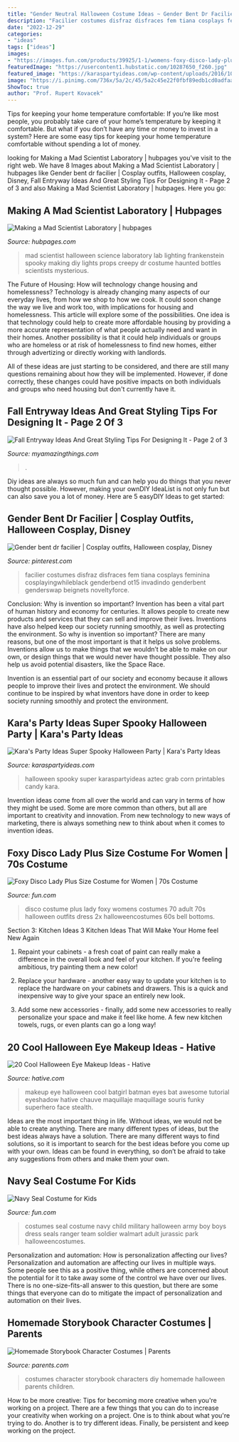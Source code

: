 ```yaml
---
title: "Gender Neutral Halloween Costume Ideas ~ Gender Bent Dr Facilier"
description: "Facilier costumes disfraz disfraces fem tiana cosplays feminina cosplayingwhileblack genderbend ot15 invadindo genderbent genderswap beignets noveltyforce"
date: "2022-12-29"
categories:
- "ideas"
tags: ["ideas"]
images:
- "https://images.fun.com/products/39925/1-1/womens-foxy-disco-lady-plus-size-costume.jpg"
featuredImage: "https://usercontent1.hubstatic.com/10287650_f260.jpg"
featured_image: "https://karaspartyideas.com/wp-content/uploads/2016/10/Spooky-Halloween-Party-via-Karas-Party-Ideas-KarasPartyIdeas.com18.jpeg"
image: "https://i.pinimg.com/736x/5a/2c/45/5a2c45e22f0fbf89edb1cd0adfaaacd5--halloween-cosplay-halloween-halloween.jpg"
ShowToc: true
author: "Prof. Rupert Kovacek"
---
```



Tips for keeping your home temperature comfortable:
If you’re like most people, you probably take care of your home’s temperature by keeping it comfortable. But what if you don’t have any time or money to invest in a system? Here are some easy tips for keeping your home temperature comfortable without spending a lot of money.

	

		
looking for Making a Mad Scientist Laboratory | hubpages you've visit to the right web. We have 8 Images about Making a Mad Scientist Laboratory | hubpages like Gender bent dr facilier | Cosplay outfits, Halloween cosplay, Disney, Fall Entryway Ideas And Great Styling Tips For Designing It - Page 2 of 3 and also Making a Mad Scientist Laboratory | hubpages. Here you go:
		
    
## Making A Mad Scientist Laboratory | Hubpages

<img loading=lazy src="https://usercontent1.hubstatic.com/10287650_f260.jpg" onerror="this.onerror=null;this.src='https://tse2.mm.bing.net/th?id=OIP.Bgq6kUxhjsCEZX2M81_ySwHaJ3&amp;pid=15.1';" alt="Making a Mad Scientist Laboratory | hubpages">

_Source: hubpages.com_

>mad scientist halloween science laboratory lab lighting frankenstein spooky making diy lights props creepy dr costume haunted bottles scientists mysterious. 

	

The Future of Housing: How will technology change housing and homelessness?
Technology is already changing many aspects of our everyday lives, from how we shop to how we cook. It could soon change the way we live and work too, with implications for housing and homelessness. This article will explore some of the possibilities. 
One idea is that technology could help to create more affordable housing by providing a more accurate representation of what people actually need and want in their homes. Another possibility is that it could help individuals or groups who are homeless or at risk of homelessness to find new homes, either through advertizing or directly working with landlords. 

All of these ideas are just starting to be considered, and there are still many questions remaining about how they will be implemented. However, if done correctly, these changes could have positive impacts on both individuals and groups who need housing but don't currently have it.

    
## Fall Entryway Ideas And Great Styling Tips For Designing It - Page 2 Of 3

<img loading=lazy src="https://myamazingthings.com/wp-content/uploads/2017/10/fall-entryway-7-.jpg" onerror="this.onerror=null;this.src='https://tse1.mm.bing.net/th?id=OIP.lvyOdZ7yw-Zs65BP5EsxewDZEf&amp;pid=15.1';" alt="Fall Entryway Ideas And Great Styling Tips For Designing It - Page 2 of 3">

_Source: myamazingthings.com_

>. 

	

Diy ideas are always so much fun and can help you do things that you never thought possible. However, making your ownDIY IdeaList is not only fun but can also save you a lot of money. Here are 5 easyDIY Ideas to get started: 

    
## Gender Bent Dr Facilier | Cosplay Outfits, Halloween Cosplay, Disney

<img loading=lazy src="https://i.pinimg.com/736x/5a/2c/45/5a2c45e22f0fbf89edb1cd0adfaaacd5--halloween-cosplay-halloween-halloween.jpg" onerror="this.onerror=null;this.src='https://tse4.mm.bing.net/th?id=OIP.7wfAminDheK-R6Loz_m9DwHaLH&amp;pid=15.1';" alt="Gender bent dr facilier | Cosplay outfits, Halloween cosplay, Disney">

_Source: pinterest.com_

>facilier costumes disfraz disfraces fem tiana cosplays feminina cosplayingwhileblack genderbend ot15 invadindo genderbent genderswap beignets noveltyforce. 

	

Conclusion: Why is invention so important?
Invention has been a vital part of human history and economy for centuries. It allows people to create new products and services that they can sell and improve their lives. Inventions have also helped keep our society running smoothly, as well as protecting the environment.
So why is invention so important? There are many reasons, but one of the most important is that it helps us solve problems. Inventions allow us to make things that we wouldn’t be able to make on our own, or design things that we would never have thought possible. They also help us avoid potential disasters, like the Space Race.

 Invention is an essential part of our society and economy because it allows people to improve their lives and protect the environment. We should continue to be inspired by what inventors have done in order to keep society running smoothly and protect the environment.

    
## Kara&#039;s Party Ideas Super Spooky Halloween Party | Kara&#039;s Party Ideas

<img loading=lazy src="https://karaspartyideas.com/wp-content/uploads/2016/10/Spooky-Halloween-Party-via-Karas-Party-Ideas-KarasPartyIdeas.com18.jpeg" onerror="this.onerror=null;this.src='https://tse4.mm.bing.net/th?id=OIP.6gRCRHbf6DCyo3qa0XfLXwHaLI&amp;pid=15.1';" alt="Kara&#039;s Party Ideas Super Spooky Halloween Party | Kara&#039;s Party Ideas">

_Source: karaspartyideas.com_

>halloween spooky super karaspartyideas aztec grab corn printables candy kara. 

	

Invention ideas come from all over the world and can vary in terms of how they might be used. Some are more common than others, but all are important to creativity and innovation. From new technology to new ways of marketing, there is always something new to think about when it comes to invention ideas.

    
## Foxy Disco Lady Plus Size Costume For Women | 70s Costume

<img loading=lazy src="https://images.fun.com/products/39925/1-1/womens-foxy-disco-lady-plus-size-costume.jpg" onerror="this.onerror=null;this.src='https://tse4.mm.bing.net/th?id=OIP.itsYzdO_yq-4YWXGD3gntgHaKl&amp;pid=15.1';" alt="Foxy Disco Lady Plus Size Costume for Women | 70s Costume">

_Source: fun.com_

>disco costume plus lady foxy womens costumes 70 adult 70s halloween outfits dress 2x halloweencostumes 60s bell bottoms. 

	

Section 3: Kitchen Ideas
3 Kitchen Ideas That Will Make Your Home feel New Again
1. Repaint your cabinets - a fresh coat of paint can really make a difference in the overall look and feel of your kitchen. If you're feeling ambitious, try painting them a new color!

2. Replace your hardware - another easy way to update your kitchen is to replace the hardware on your cabinets and drawers. This is a quick and inexpensive way to give your space an entirely new look.

3. Add some new accessories - finally, add some new accessories to really personalize your space and make it feel like home. A few new kitchen towels, rugs, or even plants can go a long way!

    
## 20 Cool Halloween Eye Makeup Ideas - Hative

<img loading=lazy src="https://hative.com/wp-content/uploads/2014/10/halloween-eye-makeup/4-halloween-eye-makeup-ideas.jpg" onerror="this.onerror=null;this.src='https://tse2.mm.bing.net/th?id=OIP.h3-NiApIKQbY2bHgJRa9pAHaFJ&amp;pid=15.1';" alt="20 Cool Halloween Eye Makeup Ideas - Hative">

_Source: hative.com_

>makeup eye halloween cool batgirl batman eyes bat awesome tutorial eyeshadow hative chauve maquillaje maquillage souris funky superhero face stealth. 

	

Ideas are the most important thing in life. Without ideas, we would not be able to create anything. There are many different types of ideas, but the best ideas always have a solution. There are many different ways to find solutions, so it is important to search for the best ideas before you come up with your own. Ideas can be found in everything, so don’t be afraid to take any suggestions from others and make them your own.

    
## Navy Seal Costume For Kids

<img loading=lazy src="https://images.fun.com/products/16135/1-1/kids-navy-seal-costume.jpg" onerror="this.onerror=null;this.src='https://tse4.mm.bing.net/th?id=OIP.G53yZ8dxyc-QYviYPsbHjgHaKl&amp;pid=15.1';" alt="Navy Seal Costume for Kids">

_Source: fun.com_

>costumes seal costume navy child military halloween army boy boys dress seals ranger team soldier walmart adult jurassic park halloweencostumes. 

	

Personalization and automation: How is personalization affecting our lives?
Personalization and automation are affecting our lives in multiple ways. Some people see this as a positive thing, while others are concerned about the potential for it to take away some of the control we have over our lives. There is no one-size-fits-all answer to this question, but there are some things that everyone can do to mitigate the impact of personalization and automation on their lives.

    
## Homemade Storybook Character Costumes | Parents

<img loading=lazy src="https://images.parents.mdpcdn.com/sites/parents.com/files/styles/scale_1500_1500/public/little_red_riding_hood.jpg" onerror="this.onerror=null;this.src='https://tse4.mm.bing.net/th?id=OIP.9x9si6vM7eAKCkEr4XIPOQHaLH&amp;pid=15.1';" alt="Homemade Storybook Character Costumes | Parents">

_Source: parents.com_

>costumes character storybook characters diy homemade halloween parents children. 

	

How to be more creative: Tips for becoming more creative when you're working on a project.
There are a few things that you can do to increase your creativity when working on a project. One is to think about what you're trying to do. Another is to try different ideas. Finally, be persistent and keep working on the project.

